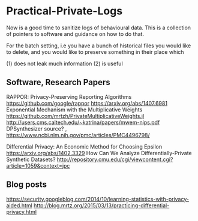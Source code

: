 # Practical-Private-Logs

Now is a good time to sanitize logs of behavioural data.
This is a collection of pointers to software and guidance on how to do that.

For the batch setting, i.e you have a bunch of historical files you would like to delete, and you would like to preserve something in their place which 

(1) does not leak much information 
(2) is useful 



## Software, Research Papers

RAPPOR: Privacy-Preserving Reporting Algorithms https://github.com/google/rappor https://arxiv.org/abs/1407.6981
Exponential Mechanism with the Multiplicative Weights https://github.com/mrtzh/PrivateMultiplicativeWeights.jl  http://users.cms.caltech.edu/~katrina/papers/mwem-nips.pdf
DPSynthesizer source? ,  https://www.ncbi.nlm.nih.gov/pmc/articles/PMC4496798/

Differential Privacy: An Economic Method for Choosing Epsilon https://arxiv.org/abs/1402.3329
How Can We Analyze Differentially-Private Synthetic Datasets? http://repository.cmu.edu/cgi/viewcontent.cgi?article=1059&context=jpc

## Blog posts
https://security.googleblog.com/2014/10/learning-statistics-with-privacy-aided.html
http://blog.mrtz.org/2015/03/13/practicing-differential-privacy.html

